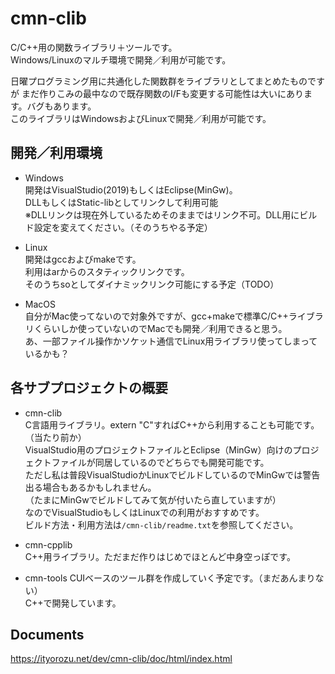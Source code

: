 # cmn-clib

C/C++用の関数ライブラリ＋ツールです。  
Windows/Linuxのマルチ環境で開発／利用が可能です。  

日曜プログラミング用に共通化した関数群をライブラリとしてまとめたものですが
まだ作りこみの最中なので既存関数のI/Fも変更する可能性は大いにあります。バグもあります。  
このライブラリはWindowsおよびLinuxで開発／利用が可能です。

## 開発／利用環境
- Windows  
  開発はVisualStudio(2019)もしくはEclipse(MinGw)。  
  DLLもしくはStatic-libとしてリンクして利用可能  
  ※DLLリンクは現在外しているためそのままではリンク不可。DLL用にビルド設定を変えてください。（そのうちやる予定）

- Linux  
  開発はgccおよびmakeです。  
  利用はarからのスタティックリンクです。  
  そのうちsoとしてダイナミックリンク可能にする予定（TODO）

- MacOS  
  自分がMac使ってないので対象外ですが、gcc+makeで標準C/C++ライブラリくらいしか使っていないのでMacでも開発／利用できると思う。  
  あ、一部ファイル操作かソケット通信でLinux用ライブラリ使ってしまっているかも？

## 各サブプロジェクトの概要
- cmn-clib  
  C言語用ライブラリ。extern "C"すればC++から利用することも可能です。（当たり前か）  
  VisualStudio用のプロジェクトファイルとEclipse（MinGw）向けのプロジェクトファイルが同居しているのでどちらでも開発可能です。  
  ただし私は普段VisualStudioかLinuxでビルドしているのでMinGwでは警告出る場合もあるかもしれません。  
  （たまにMinGwでビルドしてみて気が付いたら直していますが）  
  なのでVisualStudioもしくはLinuxでの利用がおすすめです。  
  ビルド方法・利用方法は`/cmn-clib/readme.txt`を参照してください。

- cmn-cpplib  
  C++用ライブラリ。ただまだ作りはじめでほとんど中身空っぽです。

- cmn-tools
  CUIベースのツール群を作成していく予定です。（まだあんまりない）  
  C++で開発しています。

## Documents
https://ityorozu.net/dev/cmn-clib/doc/html/index.html
